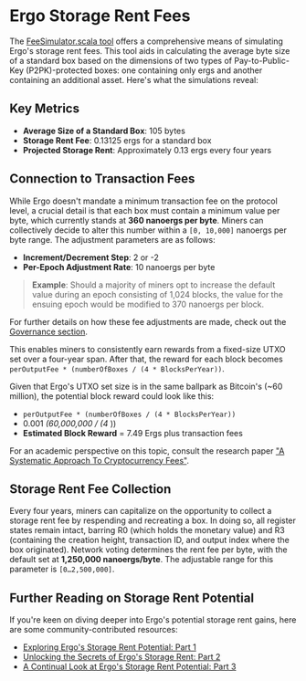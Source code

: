 # Ergo Storage Rent Fees

The [FeeSimulator.scala tool](https://github.com/ergoplatform/ergo/blob/master/src/test/scala/org/ergoplatform/tools/FeeSimulator.scala) offers a comprehensive means of simulating Ergo's storage rent fees. This tool aids in calculating the average byte size of a standard box based on the dimensions of two types of Pay-to-Public-Key (P2PK)-protected boxes: one containing only ergs and another containing an additional asset. Here's what the simulations reveal:

## Key Metrics

- **Average Size of a Standard Box**: 105 bytes
- **Storage Rent Fee**: 0.13125 ergs for a standard box
- **Projected Storage Rent**: Approximately 0.13 ergs every four years

## Connection to Transaction Fees

While Ergo doesn't mandate a minimum transaction fee on the protocol level, a crucial detail is that each box must contain a minimum value per byte, which currently stands at **360 nanoergs per byte**. Miners can collectively decide to alter this number within a `[0, 10,000]` nanoergs per byte range. The adjustment parameters are as follows:

- **Increment/Decrement Step**: 2 or -2
- **Per-Epoch Adjustment Rate**: 10 nanoergs per byte

> **Example**: Should a majority of miners opt to increase the default value during an epoch consisting of 1,024 blocks, the value for the ensuing epoch would be modified to 370 nanoergs per block.

For further details on how these fee adjustments are made, check out the [Governance section](governance.md).

This enables miners to consistently earn rewards from a fixed-size UTXO set over a four-year span. After that, the reward for each block becomes `perOutputFee * (numberOfBoxes / (4 * BlocksPerYear))`.

Given that Ergo's UTXO set size is in the same ballpark as Bitcoin's (~60 million), the potential block reward could look like this:

- `perOutputFee * (numberOfBoxes / (4 * BlocksPerYear))`
- 0.001 *(60,000,000 / (4* ))
- **Estimated Block Reward** =  7.49 Ergs plus transaction fees

For an academic perspective on this topic, consult the research paper ["A Systematic Approach To Cryptocurrency Fees"](https://fc18.ifca.ai/bitcoin/papers/bitcoin18-final18.pdf).

## Storage Rent Fee Collection

Every four years, miners can capitalize on the opportunity to collect a storage rent fee by respending and recreating a box. In doing so, all register states remain intact, barring R0 (which holds the monetary value) and R3 (containing the creation height, transaction ID, and output index where the box originated). Network voting determines the rent fee per byte, with the default set at **1,250,000 nanoergs/byte**. The adjustable range for this parameter is `[0…2,500,000]`.

## Further Reading on Storage Rent Potential

If you're keen on diving deeper into Ergo's potential storage rent gains, here are some community-contributed resources:

- [Exploring Ergo's Storage Rent Potential: Part 1](https://www.reddit.com/r/ergonauts/comments/tyymax/tracking_storage_rent_potential/)
- [Unlocking the Secrets of Ergo's Storage Rent: Part 2](https://www.reddit.com/r/ergonauts/comments/xeke0b/discover_ergos_storage_rent_potential/)
- [A Continual Look at Ergo's Storage Rent Potential: Part 3](https://www.reddit.com/r/ergonauts/comments/13e8f8g/tracking_storage_rent_potential_3rd_ed/)
